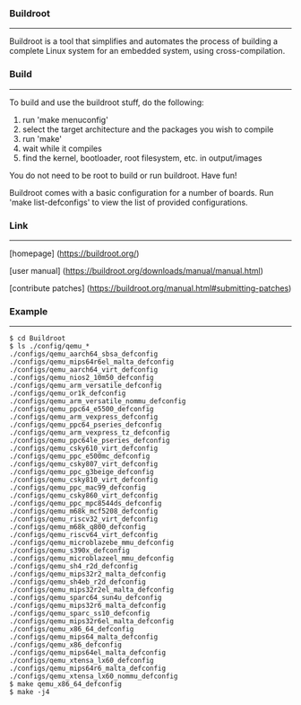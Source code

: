 ### Buildroot
-------------------------
Buildroot is a tool that simplifies and automates the process of building a complete Linux system for an embedded system, using cross-compilation.

### Build
-------------------------
To build and use the buildroot stuff, do the following:

1) run 'make menuconfig'
2) select the target architecture and the packages you wish to compile
3) run 'make'
4) wait while it compiles
5) find the kernel, bootloader, root filesystem, etc. in output/images

You do not need to be root to build or run buildroot.  Have fun!

Buildroot comes with a basic configuration for a number of boards. Run
'make list-defconfigs' to view the list of provided configurations.

### Link
-------------------------
[homepage]
(https://buildroot.org/)

[user manual]
(https://buildroot.org/downloads/manual/manual.html)

[contribute patches]
(https://buildroot.org/manual.html#submitting-patches)

### Example
-------------------------
```
$ cd Buildroot
$ ls ./config/qemu_*
./configs/qemu_aarch64_sbsa_defconfig         ./configs/qemu_mips64r6el_malta_defconfig
./configs/qemu_aarch64_virt_defconfig         ./configs/qemu_nios2_10m50_defconfig
./configs/qemu_arm_versatile_defconfig        ./configs/qemu_or1k_defconfig
./configs/qemu_arm_versatile_nommu_defconfig  ./configs/qemu_ppc64_e5500_defconfig
./configs/qemu_arm_vexpress_defconfig         ./configs/qemu_ppc64_pseries_defconfig
./configs/qemu_arm_vexpress_tz_defconfig      ./configs/qemu_ppc64le_pseries_defconfig
./configs/qemu_csky610_virt_defconfig         ./configs/qemu_ppc_e500mc_defconfig
./configs/qemu_csky807_virt_defconfig         ./configs/qemu_ppc_g3beige_defconfig
./configs/qemu_csky810_virt_defconfig         ./configs/qemu_ppc_mac99_defconfig
./configs/qemu_csky860_virt_defconfig         ./configs/qemu_ppc_mpc8544ds_defconfig
./configs/qemu_m68k_mcf5208_defconfig         ./configs/qemu_riscv32_virt_defconfig
./configs/qemu_m68k_q800_defconfig            ./configs/qemu_riscv64_virt_defconfig
./configs/qemu_microblazebe_mmu_defconfig     ./configs/qemu_s390x_defconfig
./configs/qemu_microblazeel_mmu_defconfig     ./configs/qemu_sh4_r2d_defconfig
./configs/qemu_mips32r2_malta_defconfig       ./configs/qemu_sh4eb_r2d_defconfig
./configs/qemu_mips32r2el_malta_defconfig     ./configs/qemu_sparc64_sun4u_defconfig
./configs/qemu_mips32r6_malta_defconfig       ./configs/qemu_sparc_ss10_defconfig
./configs/qemu_mips32r6el_malta_defconfig     ./configs/qemu_x86_64_defconfig
./configs/qemu_mips64_malta_defconfig         ./configs/qemu_x86_defconfig
./configs/qemu_mips64el_malta_defconfig       ./configs/qemu_xtensa_lx60_defconfig
./configs/qemu_mips64r6_malta_defconfig       ./configs/qemu_xtensa_lx60_nommu_defconfig
$ make qemu_x86_64_defconfig
$ make -j4
```
